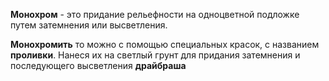 
**Монохром** - это придание рельефности на одноцветной подложке путем затемнения или высветления. 

**Монохромить** то можно с помощью специальных красок, с названием **проливки**. Нанеся их на светлый грунт для придания затемнения и последующего высветления **драйбраша**